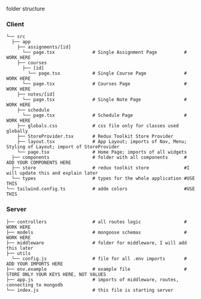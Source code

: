 folder structure

### Client

    └── src                       
      ├── app                       
        ├── assignments/[id]        
          └── page.tsx              # Single Assignment Page          # WORK HERE
        ├── courses        
          ├── [id]   
            └── page.tsx            # Single Course Page              # WORK HERE
          └── page.tsx              # Courses Page                    # WORK HERE
        ├── notes/[id]         
          └── page.tsx              # Single Note Page                # WORK HERE
        ├── schedule         
          └── page.tsx              # Schedule Page                   # WORK HERE
        ├── globals.css             # css file only for classes used globally
        ├── StoreProvider.tsx       # Redux Toolkit Store Provider
        ├── layout.tsx              # App Layout; imports of Nav, Menu; Styling of Layout; import of StoreProvider
        └── page.tsx                # Home Page; imports of all widgets
      ├── components                # folder with all components      # ADD YOUR COMPONENTS HERE
      ├── store                     # redux toolkit store             #I will update this and explain later
      └── types                     # types for the whole application #USE THIS
    └── tailwind.config.ts          # adde colors                     #USE THIS


### Server

    ├── controllers                 # all routes logic                # WORK HERE
    ├── models                      # mongoose schemas                # WORK HERE
    ├── middleware                  # folder for middleware, I will add this later
    ├── utils 
      └── config.js                 # file for all .env imports       # ADD YOUR IMPORTS HERE
    ├── env.example                 # example file                    # STORE ONLY YOUR KEYS HERE, NOT VALUES
    ├── app.js                      # imports of middleware, routes, connecting to mongodb
    └── index.js                    # this file is starting server


            
